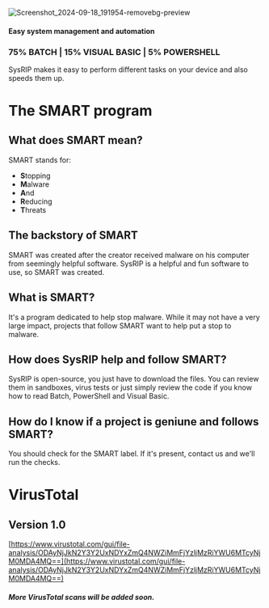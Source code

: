 ![Screenshot_2024-09-18_191954-removebg-preview](https://github.com/user-attachments/assets/8efd6085-0e79-4a91-953d-7b672db6ba9c)

#### Easy system management and automation

### 75% BATCH | 15% VISUAL BASIC | 5% POWERSHELL


SysRIP makes it easy to perform different tasks on your device and also speeds them up.

# The SMART program
## What does SMART mean?
SMART stands for:
- **S**topping
- **M**alware
- **A**nd
- **R**educing
- **T**hreats

## The backstory of SMART
SMART was created after the creator received malware on his computer from seemingly helpful software. SysRIP is a helpful and fun software to use, so SMART was created.

## What is SMART?
It's a program dedicated to help stop malware. While it may not have a very large impact, projects that follow SMART want to help put a stop to malware.

## How does SysRIP help and follow SMART?
SysRIP is open-source, you just have to download the files. You can review them in sandboxes, virus tests or just simply review the code if you know how to read Batch, PowerShell and Visual Basic.

## How do I know if a project is geniune and follows SMART?
You should check for the SMART label. If it's present, contact us and we'll run the checks.

# VirusTotal
## Version 1.0
[https://www.virustotal.com/gui/file-analysis/ODAyNjJkN2Y3Y2UxNDYxZmQ4NWZiMmFjYzljMzRiYWU6MTcyNjM0MDA4MQ==](https://www.virustotal.com/gui/file-analysis/ODAyNjJkN2Y3Y2UxNDYxZmQ4NWZiMmFjYzljMzRiYWU6MTcyNjM0MDA4MQ==)

##### More VirusTotal scans will be added soon.
